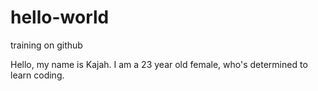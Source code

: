 # hello-world
training on github

Hello, my name is Kajah. 
I am a 23 year old female, who's determined to learn coding. 
